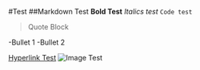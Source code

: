 #Test
##Markdown Test
**Bold Test**
_Italics test_
`Code test`
>Quote Block

-Bullet 1
-Bullet 2

[Hyperlink Test](https://github.com/Matthew-Arras/a1-assingnment.git)
![Image Test](https://www.google.com/imgres?imgurl=https%3A%2F%2Fimages.squarespace-cdn.com%2Fcontent%2Fv1%2F5a1da9e99f8dce42bdd145d0%2F1564410405069-9DHP17YAJIVK42NGFH6W%2Fke17ZwdGBToddI8pDm48kM0DoQC7ZqHjm41GohrTbFQUqsxRUqqbr1mOJYKfIPR7LoDQ9mXPOjoJoqy81S2I8N_N4V1vUb5AoIIIbLZhVYxCRW4BPu10St3TBAUQYVKc_mV4O-1hq5S5n8CWJZeUnWEtDMfTK6orTlDQBzxoEYV0jWjVNaHEh_BZmrgqpbOq%2FElevacion-cover-art-by-Shorsh.jpg&imgrefurl=https%3A%2F%2Fwww.shorsh.com%2Fcover-art&docid=AMGHEZJ4oKi0AM&tbnid=wVTwDeyRhUlZgM%3A&vet=10ahUKEwi08pfXg__mAhULuZ4KHTcRDkMQMwiJASgJMAk..i&w=1000&h=571&bih=626&biw=1457&q=cover%20art&ved=0ahUKEwi08pfXg__mAhULuZ4KHTcRDkMQMwiJASgJMAk&iact=mrc&uact=8)
